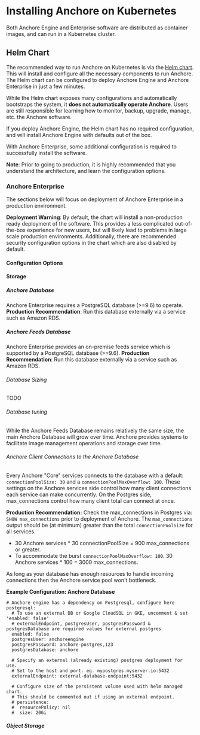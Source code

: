 # Installing Anchore on Kubernetes

Both Anchore Engine and Enterprise software are distributed as container images, and can run in a Kubernetes cluster. 

## Helm Chart

The recommended way to run Anchore on Kubernetes is via the [Helm chart](). This will install and configure all the necessary components to run Anchore. The Helm chart can be configured to deploy Anchore Engine and Anchore Enterprise in just a few minutes. 

While the Helm chart exposes many configurations and automatically bootstraps the system, it **does not automatically operate Anchore**. Users are still responsible for learning how to monitor, backup, upgrade, manage, etc. the Anchore software. 

If you deploy Anchore Engine, the Helm chart has no required configuration, and will install Anchore Engine with defaults out of the box. 

With Anchore Enterprise, some additional configuration is required to successfully install the software. 

**Note**: Prior to going to production, it is highly recommended that you understand the architecture, and learn the configuration options. 

### Anchore Enterprise

The sections below will focus on deployment of Anchore Enterprise in a production environment. 

**Deployment Warning**: By default, the chart will install a non-production ready deployment of the software. This provides a less complicated out-of-the-box experience for new users, but will likely lead to problems in large scale production environments. Additionally, there are recommended security configuration options in the chart which are also disabled by default. 

#### Configuration Options

#### Storage

##### Anchore Database

Anchore Enterprise requires a PostgreSQL database (>=9.6) to operate. **Production Recommendation**: Run this database externally via a service such as Amazon RDS. 

##### Anchore Feeds Database

Anchore Enterprise provides an on-premise feeds service which is supported by a PostgreSQL database (>=9.6). **Production Recommendation**: Run this database externally via a service such as Amazon RDS.

###### Database Sizing

TODO

###### Database tuning

While the Anchore Feeds Database remains relatively the same size, the main Anchore Database will grow over time. Anchore provides systems to facilitate image management operations and storage over time. 

###### Anchore Client Connections to the Anchore Database

Every Anchore "Core" services connects to the database with a default: `connectionPoolSize: 30` and a `connectionPoolMaxOverflow: 100`. These settings on the Anchore services side control how many client connections each service can make concurrently. On the Postgres side, max_connections control how many client total can connect at once. 

**Production Recommendation:** Check the max_connections in Postgres via: `SHOW max_connections` prior to deployment of Anchore. The `max_connections` output should be (at minimum) greater than the total `connectionPoolSize` for all services.
- 30 Anchore services * 30 connectionPoolSize = 900 max_connections or greater. 
- To accommodate the burst `connectionPoolMaxOverflow: 100`. 30 Anchore services * 100 = 3000 max_connections. 

As long as your database has enough resources to handle incoming connections then the Anchore service pool won't bottleneck.

**Example Configuration: Anchore Database**

```
# Anchore engine has a dependency on Postgresql, configure here
postgresql:
  # To use an external DB or Google CloudSQL in GKE, uncomment & set 'enabled: false'
  # externalEndpoint, postgresUser, postgresPassword & postgresDatabase are required values for external postgres
  enabled: false
  postgresUser: anchoreengine
  postgresPassword: anchore-postgres,123
  postgresDatabase: anchore

  # Specify an external (already existing) postgres deployment for use.
  # Set to the host and port. eg. mypostgres.myserver.io:5432
  externalEndpoint: external-database-endpoint:5432

  # Configure size of the persistent volume used with helm managed chart.
  # This should be commented out if using an external endpoint.
  # persistence:
  #  resourcePolicy: nil
  #  size: 20Gi
```
##### Object Storage



